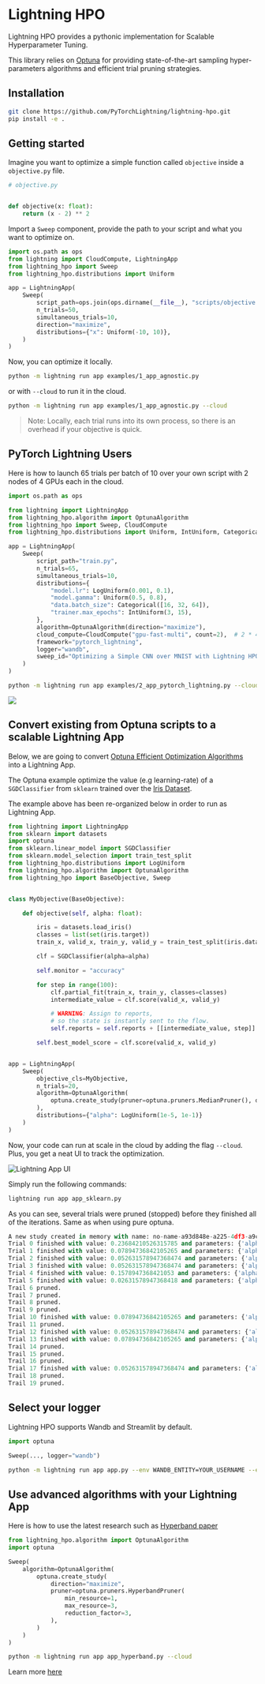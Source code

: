 # Lightning HPO

Lightning HPO provides a pythonic implementation for Scalable Hyperparameter Tuning.

This library relies on [Optuna](https://optuna.readthedocs.io/en/stable/) for providing state-of-the-art sampling hyper-parameters algorithms and efficient trial pruning strategies.

## Installation

```bash
git clone https://github.com/PyTorchLightning/lightning-hpo.git
pip install -e .
```

## Getting started

Imagine you want to optimize a simple function called `objective` inside a `objective.py` file.

```python
# objective.py


def objective(x: float):
    return (x - 2) ** 2
```

Import a `Sweep` component, provide the path to your script and what you want to optimize on.

```python
import os.path as ops
from lightning import CloudCompute, LightningApp
from lightning_hpo import Sweep
from lightning_hpo.distributions import Uniform

app = LightningApp(
    Sweep(
        script_path=ops.join(ops.dirname(__file__), "scripts/objective.py"),
        n_trials=50,
        simultaneous_trials=10,
        direction="maximize",
        distributions={"x": Uniform(-10, 10)},
    )
)
```

Now, you can optimize it locally.

```bash
python -m lightning run app examples/1_app_agnostic.py
```

or with ``--cloud`` to run it in the cloud.

```bash
python -m lightning run app examples/1_app_agnostic.py --cloud
```

> Note: Locally, each trial runs into its own process, so there is an overhead if your objective is quick.

## PyTorch Lightning Users

Here is how to launch 65 trials per batch of 10 over your own script with 2 nodes of 4 GPUs each in the cloud.

```python
import os.path as ops

from lightning import LightningApp
from lightning_hpo.algorithm import OptunaAlgorithm
from lightning_hpo import Sweep, CloudCompute
from lightning_hpo.distributions import Uniform, IntUniform, Categorical, LogUniform

app = LightningApp(
    Sweep(
        script_path="train.py",
        n_trials=65,
        simultaneous_trials=10,
        distributions={
            "model.lr": LogUniform(0.001, 0.1),
            "model.gamma": Uniform(0.5, 0.8),
            "data.batch_size": Categorical([16, 32, 64]),
            "trainer.max_epochs": IntUniform(3, 15),
        },
        algorithm=OptunaAlgorithm(direction="maximize"),
        cloud_compute=CloudCompute("gpu-fast-multi", count=2),  # 2 * 4 V100
        framework="pytorch_lightning",
        logger="wandb",
        sweep_id="Optimizing a Simple CNN over MNIST with Lightning HPO",
    )
)
```

```bash
python -m lightning run app examples/2_app_pytorch_lightning.py --cloud --env WANDB_ENTITY={WANDB_ENTITY} --env WANDB_API_KEY={WANDB_API_KEY}
```

![](https://pl-flash-data.s3.amazonaws.com/assets_lightning/sweep_wandb.gif)

## Convert existing from Optuna scripts to a scalable Lightning App

Below, we are going to convert [Optuna Efficient Optimization Algorithms](https://optuna.readthedocs.io/en/stable/tutorial/10_key_features/003_efficient_optimization_algorithms.html#sphx-glr-tutorial-10-key-features-003-efficient-optimization-algorithms-py>) into a Lightning App.

The Optuna example optimize the value (e.g learning-rate) of a ``SGDClassifier`` from ``sklearn`` trained over the [Iris Dataset](https://archive.ics.uci.edu/ml/datasets/iris).

The example above has been re-organized below in order to run as Lightning App.

```py
from lightning import LightningApp
from sklearn import datasets
import optuna
from sklearn.linear_model import SGDClassifier
from sklearn.model_selection import train_test_split
from lightning_hpo.distributions import LogUniform
from lightning_hpo.algorithm import OptunaAlgorithm
from lightning_hpo import BaseObjective, Sweep


class MyObjective(BaseObjective):

    def objective(self, alpha: float):

        iris = datasets.load_iris()
        classes = list(set(iris.target))
        train_x, valid_x, train_y, valid_y = train_test_split(iris.data, iris.target, test_size=0.25, random_state=0)

        clf = SGDClassifier(alpha=alpha)

        self.monitor = "accuracy"

        for step in range(100):
            clf.partial_fit(train_x, train_y, classes=classes)
            intermediate_value = clf.score(valid_x, valid_y)

            # WARNING: Assign to reports,
            # so the state is instantly sent to the flow.
            self.reports = self.reports + [[intermediate_value, step]]

        self.best_model_score = clf.score(valid_x, valid_y)


app = LightningApp(
    Sweep(
        objective_cls=MyObjective,
        n_trials=20,
        algorithm=OptunaAlgorithm(
            optuna.create_study(pruner=optuna.pruners.MedianPruner(), direction="maximize")
        ),
        distributions={"alpha": LogUniform(1e-5, 1e-1)}
    )
)
```

Now, your code can run at scale in the cloud by adding the flag ``--cloud``. Plus, you get a neat UI to track the optimization.

![Lightning App UI](https://pl-flash-data.s3.amazonaws.com/assets_lightning/lightning_hpo_optimizer.png)

Simply run the following commands:

```py
lightning run app app_sklearn.py
```

As you can see, several trials were pruned (stopped) before they finished all of the iterations. Same as when using pure optuna.

```py
A new study created in memory with name: no-name-a93d848e-a225-4df3-a9c3-5f86680e295d
Trial 0 finished with value: 0.23684210526315785 and parameters: {'alpha': 0.006779437004523296}. Best is trial 0 with value: 0.23684210526315785.
Trial 1 finished with value: 0.07894736842105265 and parameters: {'alpha': 0.008936151407006062}. Best is trial 1 with value: 0.07894736842105265.
Trial 2 finished with value: 0.052631578947368474 and parameters: {'alpha': 0.0035836511240528008}. Best is trial 2 with value: 0.052631578947368474.
Trial 3 finished with value: 0.052631578947368474 and parameters: {'alpha': 0.0005393218926409795}. Best is trial 2 with value: 0.052631578947368474.
Trial 4 finished with value: 0.1578947368421053 and parameters: {'alpha': 6.572557493358585e-05}. Best is trial 2 with value: 0.052631578947368474.
Trial 5 finished with value: 0.02631578947368418 and parameters: {'alpha': 0.0013953760106345603}. Best is trial 5 with value: 0.02631578947368418.
Trail 6 pruned.
Trail 7 pruned.
Trail 8 pruned.
Trail 9 pruned.
Trial 10 finished with value: 0.07894736842105265 and parameters: {'alpha': 0.00555435554783454}. Best is trial 5 with value: 0.02631578947368418.
Trail 11 pruned.
Trial 12 finished with value: 0.052631578947368474 and parameters: {'alpha': 0.025624276147153992}. Best is trial 5 with value: 0.02631578947368418.
Trial 13 finished with value: 0.07894736842105265 and parameters: {'alpha': 0.014613957457075546}. Best is trial 5 with value: 0.02631578947368418.
Trail 14 pruned.
Trail 15 pruned.
Trail 16 pruned.
Trial 17 finished with value: 0.052631578947368474 and parameters: {'alpha': 0.01028208215647372}. Best is trial 5 with value: 0.02631578947368418.
Trail 18 pruned.
Trail 19 pruned.
```

## Select your logger

Lightning HPO supports Wandb and Streamlit by default.

```python
import optuna

Sweep(..., logger="wandb")
```

```bash
python -m lightning run app app.py --env WANDB_ENTITY=YOUR_USERNAME --env WANDB_API_KEY=YOUR_API_KEY --cloud
```

## Use advanced algorithms with your Lightning App

Here is how to use the latest research such as [Hyperband paper](http://www.jmlr.org/papers/volume18/16-558/16-558.pdf)

```python
from lightning_hpo.algorithm import OptunaAlgorithm
import optuna

Sweep(
    algorithm=OptunaAlgorithm(
        optuna.create_study(
            direction="maximize",
            pruner=optuna.pruners.HyperbandPruner(
                min_resource=1,
                max_resource=3,
                reduction_factor=3,
            ),
        )
    )
)
```

```bash
python -m lightning run app app_hyperband.py --cloud
```

Learn more [here](https://optuna.readthedocs.io/en/stable/tutorial/10_key_features/003_efficient_optimization_algorithms.html?highlight=hyperband#activating-pruners)
